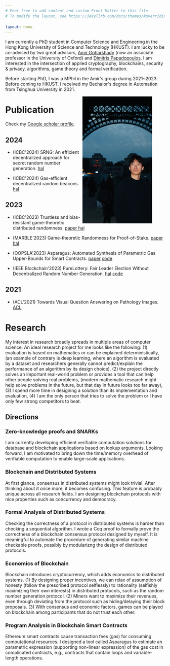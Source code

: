 ```yaml
---
# Feel free to add content and custom Front Matter to this file.
# To modify the layout, see https://jekyllrb.com/docs/themes/#overriding-theme-defaults

layout: home
---
```



I am currently a PhD student in Computer Science and Engineering in the Hong Kong University of Science and Technology (HKUST). I am lucky to be co-advised by two great advisors, [Amir Goharshady](https://amir.goharshady.com) (now an associate professor in the University of Oxford) and [Dimitris Papadopoulos](https://www.cse.ust.hk/~dipapado/index.html). I am interested in the intersection of applied cryptography, blockchains, security & privacy, algorithms, game theory and formal verification. 

Before starting PhD, I was a MPhil in the Amir's group during 2021~2023. Before coming to HKUST, I received my Bechalor's degree in Automation from Tsinghua University in 2021. 

<figure>
    <img src="images/eiffel-night.jpg" 
        width="220" height="400"
        style="float: right"
         alt="I Am Beautiful">
</figure>


# Publication 

Check my [Google scholar profile](https://scholar.google.com/citations?user=1rGe9XMAAAAJ&hl=en). 
## 2024

<ul>
    <li>
        <p>(ICBC'2024) SRNG: An efficient decentralized approach for secret random number generation. 
        <a href="https://hal.science/hal-04518059/document">hal</a>
        </p>
    </li>
    <li>
        <p>(ICBC'2024) Gas-efficient decentralized random beacons. 
        <a href="https://hal.science/hal-04518100/document">hal</a>
        </p>
    </li>
</ul>


## 2023

<ul>
    <li>
        <p>(ICBC'2023) Trustless and bias-resistant game-theoretic distributed randomness. 
        <a href="https://ieeexplore.ieee.org/document/10174917">paper </a>
        <a href="https://hal.science/hal-04268410/document">hal</a>
        </p>
    </li>
    <li>
        <p>(MARBLE'2023) Game-theoretic Randomness for Proof-of-Stake. 
        <a href="https://link.springer.com/chapter/10.1007/978-3-031-48731-6_2">paper</a>
        <a href="https://hal.science/hal-04213085/document">hal</a>
        </p>
    </li>
    <li>
        <p>(OOPSLA'2023) Asparagus: Automated Synthesis of Parametric Gas Upper-Bounds for Smart Contracts. 
        <a href="https://dl.acm.org/doi/10.1145/3622829">paper</a>
        <a href="https://github.com/zhuocai/Asparagus/">code</a>
        </p>
    </li>
    <li>
        <p>(IEEE Blockchain'2023) PureLottery: Fair Leader Election Without Decentralized Random Number Generation. <a href="https://hal.science/hal-04268058v1/file/paper.pdf">hal</a>
        <a href="https://zenodo.org/records/10716465">code</a></p>
    </li>
</ul>

## 2021

<ul>
    <li>
        <p>(ACL'2021) Towards Visual Question Answering on Pathology Images. <a href="https://aclanthology.org/2021.acl-short.90">ACL</a></p>
    </li>
    
</ul>




# Research
My interest in research broadly spreads in multiple areas of computer science. An ideal research project for me looks like the following: (1) evaluation is based on mathematics or can be explained deterministically, (an example of contrary is deep learning, where an algorithm is evaluated by a dataset and researchers generally cannot predict/explain the performance of an algorithm by its design choice), (2) the project directly solves an important real-world problem or provides a tool that can help other people solving real problems, (modern mathematic research might help solve problems in the future, but that day in future looks too far away), (3) I spend more time in designing a solution than its implementation and evaluation, (4) I am the only person that tries to solve the problem or I have only few strong competitors to beat. 

## Directions
### Zero-knowledge proofs and SNARKs
I am currently developing efficient verifiable computation solutions for database and blockchain applications based on lookup arguments. Looking forward, I am motivated to bring down the time/memory overhead of verifiable computation to enable large-scale applications. 

### Blockchain and Distributed Systems
At first glance, consensus in distributed systems might look trivial. After thinking about it once more, it becomes confusing. This feature is probably unique across all research fields. I am designing blockchain protocols with nice properties such as concurrency and democracy. 

### Formal Analysis of Distributed Systems
Checking the correctness of a protocol in distributed systems is harder than checking a sequential algorithm. I wrote a Coq proof to formally prove the correctness of a blockchain consensus protocol designed by myself. It is meaningful to automate the procedure of generating similar machine checkable proofs, possibly by modularizng the design of distributed protocols. 

### Economics of Blockchain
Blockchain introduces cryptocurrency, which adds economics to distributed systems. (1) By designing proper incentives, we can relax of assumption of honesty (follow the prescribed protocol selflessly) to rationality (selfishly maximizing their own interests) in distributed protocols, such as the random number generation protocol. (2) Miners want to maximize their revenues, even through deviating from the protocol such as hiding/delaying their block proposals. (3) With consensus and economic factors, games can be played on blockchain among participants that do not trust each other. 

### Program Analysis in Blockchain Smart Contracts
Ethereum smart contracts cause transaction fees (gas) for consuming computational resources. I designed a tool called Asparagus to estimate an parametric expression (supporting non-linear expression) of the gas cost in complicated contracts, e.g., contracts that contain loops and variable-length operations. 
